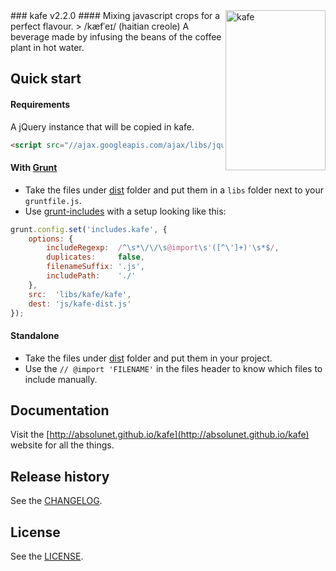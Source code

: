 <img align="right" src="http://absolunet.github.io/kafe/assets/logo-kafe.png" width="160" height="256" alt="kafe" />
### kafe v2.2.0
#### Mixing javascript crops for a perfect flavour.
> /kæfˈeɪ/ (haitian creole) A beverage made by infusing the beans of the coffee plant in hot water.

<br>

## Quick start

#### Requirements
A jQuery instance that will be copied in kafe.

```html
<script src="//ajax.googleapis.com/ajax/libs/jquery/2.1.0/jquery.min.js"></script>
```

#### With [Grunt](http://gruntjs.com/)
- Take the files under [dist](https://github.com/absolunet/kafe/tree/master/dist) folder and put them in a `libs` folder next to your `gruntfile.js`.
- Use [grunt-includes](https://github.com/vanetix/grunt-includes) with a setup looking like this:

```js
grunt.config.set('includes.kafe', {
	options: {
		includeRegexp:  /^\s*\/\/\s@import\s'([^\']+)'\s*$/,
		duplicates:     false,
		filenameSuffix: '.js',
		includePath:    './'
	},
	src:  'libs/kafe/kafe',
	dest: 'js/kafe-dist.js'
});
```

#### Standalone
- Take the files under [dist](https://github.com/absolunet/kafe/tree/master/dist) folder and put them in your project.
- Use the `// @import 'FILENAME'` in the files header to know which files to include manually.


## Documentation
Visit the [http://absolunet.github.io/kafe](http://absolunet.github.io/kafe) website for all the things.
## Release history
See the [CHANGELOG](https://github.com/absolunet/kafe/tree/master/CHANGELOG.md).

## License 
See the [LICENSE](https://github.com/absolunet/kafe/tree/master/LICENSE.md).